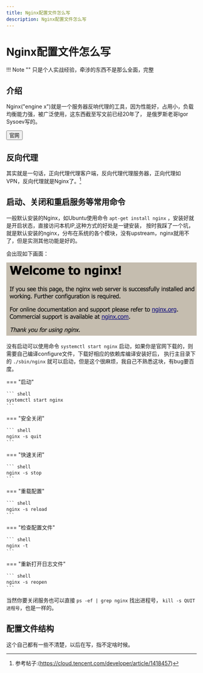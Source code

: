 ```yaml
---
title: Nginx配置文件怎么写
description: Nginx配置文件怎么写
---
```


# Nginx配置文件怎么写

!!! Note ""
    只是个人实战经验，牵涉的东西不是那么全面，完整

## 介绍

Nginx("engine x")就是一个服务器反响代理的工具，因为性能好，占用小，负载均衡能力强，被广泛使用，这东西截至写文前已经20年了，
是俄罗斯老哥Igor Sysoev写的。

<a href="https://nginx.org" target="_blank">
<button class="link_button">
    官网
</button>
</a>

## 反向代理

其实就是一句话，正向代理代理客户端，反向代理代理服务器，正向代理如VPN，反向代理就是Nginx了。[^1]
[^1]: 参考帖子:(https://cloud.tencent.com/developer/article/1418457)


## 启动、关闭和重启服务等常用命令

一般默认安装的Nginx，如Ubuntu使用命令 `apt-get install nginx` ，安装好就是开启状态，直接访问本机IP,这种方式的好处是一键安装，
按时我踩了一个坑，就是默认安装的nginx，分布在系统的各个模块，没有upstream，nginx就用不了，但是实测其他功能是好的。

会出现如下画面：

![图片的样式](./img/nginx.png)

没有启动可以使用命令 `systemctl start nginx` 启动，如果你是官网下载的，则需要自己编译configure文件，下载好相应的依赖库编译安装好后，
执行主目录下的 `./sbin/nginx` 就可以启动，但是这个很麻烦，我自己不熟悉这块，有bug要百度。

=== "启动"

    ``` shell
    systemctl start nginx
    ```

=== "安全关闭"

    ``` shell
    nginx -s quit
    ```

=== "快速关闭"

    ``` shell
    nginx -s stop
    ```

=== "重载配置"

    ``` shell
    nginx -s reload
    ```

=== "检查配置文件"

    ``` shell
    nginx -t
    ```

=== "重新打开日志文件"

    ``` shell
    nginx -s reopen
    ```

当然你要关闭服务也可以直接 `ps -ef | grep nginx` 找出进程号， `kill -s QUIT 进程号`，也是一样的。

## 配置文件结构

这个自己都有一些不清楚，以后在写，指不定啥时候。